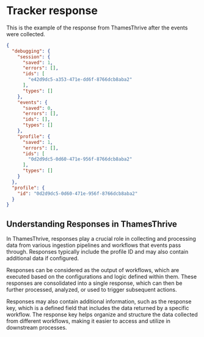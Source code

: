 # Tracker response

This is the example of the response from ThamesThrive after the events were collected.

```json
{
  "debugging": {
    "session": {
      "saved": 1,
      "errors": [],
      "ids": [
        "e42d9dc5-a353-471e-dd6f-8766dcb8aba2"
      ],
      "types": []
    },
    "events": {
      "saved": 0,
      "errors": [],
      "ids": [],
      "types": []
    },
    "profile": {
      "saved": 1,
      "errors": [],
      "ids": [
        "0d2d9dc5-0d60-471e-956f-8766dcb8aba2"
      ],
      "types": []
    }
  },
  "profile": {
    "id": "0d2d9dc5-0d60-471e-956f-8766dcb8aba2"
  }
}
```

## Understanding Responses in ThamesThrive

In ThamesThrive, responses play a crucial role in collecting and processing data from various ingestion pipelines and
workflows that events pass through. Responses typically include the profile ID and may also contain additional data if
configured.

Responses can be considered as the output of workflows, which are executed based on the configurations and logic defined
within them. These responses are consolidated into a single response, which can then be further processed, analyzed, or
used to trigger subsequent actions.

Responses may also contain additional information, such as the response key, which is a defined field that includes the
data returned by a specific workflow. The response key helps organize and structure the data collected from different
workflows, making it easier to access and utilize in downstream processes.
